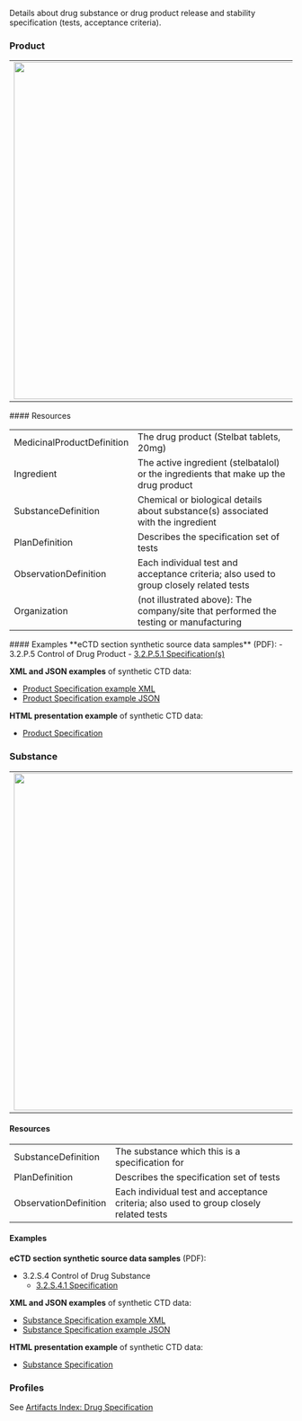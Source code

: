 Details about drug substance or drug product release and stability specification (tests, acceptance criteria).

### Product 
<table>
<tr><td><img src="specification_FHIR_resources.png" width="600"/></td></tr>
</table>
#### Resources

<table>
<tr><td>MedicinalProductDefinition</td><td>The drug product (Stelbat tablets, 20mg)</td></tr>

<tr><td>Ingredient</td><td>The active ingredient (stelbatalol) or the ingredients that make up the drug product</td></tr>
<tr><td>SubstanceDefinition</td><td>Chemical or biological details about substance(s) associated with the ingredient</td></tr>
<tr><td>PlanDefinition</td><td>Describes the specification set of tests</td></tr>
<tr><td>ObservationDefinition</td><td>Each individual test and acceptance criteria; also used to group closely related tests</td></tr>

<tr><td>Organization</td><td>(not illustrated above): The company/site that performed the testing or manufacturing</td></tr>


</table>
#### Examples
**eCTD section synthetic source data samples** (PDF):
- 3.2.P.5 Control of Drug Product
  - <a href="https://github.com/HL7/uv-dx-pq/raw/master/input/examples-pdf/3.2P.5.1_Specification(s).pdf ">3.2.P.5.1 Specification(s)</a>

**XML and JSON examples** of synthetic CTD data:
- <a href="Bundle-bundle-drug-product-specification-pq-ex1.xml.html">Product Specification example XML</a>
- <a href="Bundle-bundle-drug-product-specification-pq-ex1.json.html">Product Specification example JSON</a>

**HTML presentation example** of synthetic CTD data:
- <a href="drug_specification_rend_p.html">Product Specification</a>

### Substance
<table>
<tr><td><img src="substance_specification_resources.png" width="600"/></td></tr>
</table>
 
#### Resources
<table>
<tr><td>SubstanceDefinition</td><td>The substance which this is a specification for</td></tr>

<tr><td>PlanDefinition</td><td>Describes the specification set of tests</td></tr>
<tr><td>ObservationDefinition</td><td>Each individual test and acceptance criteria; also used to group closely related tests</td></tr>
</table>

#### Examples
**eCTD section synthetic source data samples** (PDF):
- 3.2.S.4 Control of Drug Substance
  - <a href="https://github.com/HL7/uv-dx-pq/raw/master/input/examples-pdf/3.2.S.4.1_Specification.pdf ">3.2.S.4.1 Specification</a>

**XML and JSON examples** of synthetic CTD data:
- <a href="Bundle-bundle-drug-substance-specification-pq-ex1.xml.html">Substance Specification example XML</a>
- <a href="Bundle-bundle-drug-substance-specification-pq-ex1.json.html">Substance Specification example JSON</a>

**HTML presentation example** of synthetic CTD data:
- <a href="drug_specification_rend_s.html">Substance Specification</a>

### Profiles 
See [Artifacts Index: Drug Specification](artifacts.html#drug-specification)